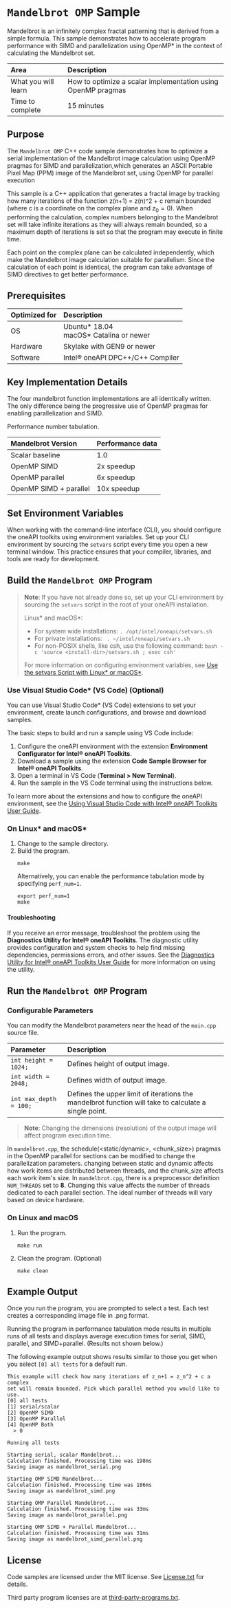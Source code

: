 # `Mandelbrot OMP` Sample

Mandelbrot is an infinitely complex fractal patterning that is derived from a simple formula. This sample demonstrates how to accelerate program performance with SIMD and parallelization using OpenMP* in the context of calculating the Mandelbrot set.

| Area                     | Description
|:---                      |:---
| What you will learn      | How to optimize a scalar implementation using OpenMP pragmas
| Time to complete         | 15 minutes

## Purpose

The `Mandelbrot OMP` C++ code sample demonstrates how to optimize a serial implementation of the Mandelbrot image calculation using OpenMP pragmas for SIMD and parallelization,which generates an ASCII Portable Pixel Map (PPM) image of the Mandelbrot set, using OpenMP for parallel execution

This sample is a C++ application that generates a fractal image by tracking how many iterations of the function z(n+1) = z(n)^2 + c remain bounded (where c is a coordinate on the complex plane and $z_0 = 0$). When performing the calculation, complex numbers belonging to the Mandelbrot set will take infinite iterations as they will always remain bounded, so a maximum depth of iterations is set so that the program may execute in finite time.

Each point on the complex plane can be calculated independently, which make the Mandelbrot image calculation suitable for parallelism. Since the calculation of each point is identical, the program can take advantage of SIMD directives to get better performance.

## Prerequisites

| Optimized for                     | Description
|:---                               |:---
| OS                                | Ubuntu* 18.04 <br> macOS* Catalina or newer
| Hardware                          | Skylake with GEN9 or newer
| Software                          | Intel® oneAPI DPC++/C++ Compiler

## Key Implementation Details

The four mandelbrot function implementations are all identically written. The only difference being the progressive use of OpenMP pragmas for enabling parallelization and SIMD.

Performance number tabulation.

| Mandelbrot Version                | Performance data
|:---                               |:---
| Scalar baseline                   | 1.0
| OpenMP SIMD                       | 2x speedup
| OpenMP parallel                   | 6x speedup
| OpenMP SIMD + parallel            | 10x speedup

## Set Environment Variables

When working with the command-line interface (CLI), you should configure the oneAPI toolkits using environment variables. Set up your CLI environment by sourcing the `setvars` script every time you open a new terminal window. This practice ensures that your compiler, libraries, and tools are ready for development.

## Build the `Mandelbrot OMP` Program

> **Note**: If you have not already done so, set up your CLI
> environment by sourcing  the `setvars` script in the root of your oneAPI installation.
>
> Linux* and macOS*:
> - For system wide installations: `. /opt/intel/oneapi/setvars.sh`
> - For private installations: ` . ~/intel/oneapi/setvars.sh`
> - For non-POSIX shells, like csh, use the following command: `bash -c 'source <install-dir>/setvars.sh ; exec csh'`
>
> For more information on configuring environment variables, see [Use the setvars Script with Linux* or macOS*](https://www.intel.com/content/www/us/en/develop/documentation/oneapi-programming-guide/top/oneapi-development-environment-setup/use-the-setvars-script-with-linux-or-macos.html).

### Use Visual Studio Code* (VS Code) (Optional)

You can use Visual Studio Code* (VS Code) extensions to set your environment,
create launch configurations, and browse and download samples.

The basic steps to build and run a sample using VS Code include:
 1. Configure the oneAPI environment with the extension **Environment Configurator for Intel® oneAPI Toolkits**.
 2. Download a sample using the extension **Code Sample Browser for Intel® oneAPI Toolkits**.
 3. Open a terminal in VS Code (**Terminal > New Terminal**).
 4. Run the sample in the VS Code terminal using the instructions below.

To learn more about the extensions and how to configure the oneAPI environment, see the 
[Using Visual Studio Code with Intel® oneAPI Toolkits User Guide](https://www.intel.com/content/www/us/en/develop/documentation/using-vs-code-with-intel-oneapi/top.html).

### On Linux* and macOS*
1. Change to the sample directory.
2. Build the program.
    ```
    make
    ```
    Alternatively, you can enable the performance tabulation mode by specifying `perf_num=1`.
    ```
    export perf_num=1
    make
    ```

#### Troubleshooting

If you receive an error message, troubleshoot the problem using the **Diagnostics Utility for Intel® oneAPI Toolkits**. The diagnostic utility provides configuration and system checks to help find missing dependencies, permissions errors, and other issues. See the [Diagnostics Utility for Intel® oneAPI Toolkits User Guide](https://www.intel.com/content/www/us/en/develop/documentation/diagnostic-utility-user-guide/top.html) for more information on using the utility.

## Run the `Mandelbrot OMP` Program

### Configurable Parameters

You can modify the Mandelbrot parameters near the head of the `main.cpp` source file.

| Parameter              | Description
|:---                    |:---
|`int height = 1024;`    | Defines height of output image.
|`int width = 2048;`     | Defines width of output image.
|`int max_depth = 100;`  | Defines the upper limit of iterations the mandelbrot function will take to calculate a single point.

>**Note**: Changing the dimensions (resolution) of the output image will affect program execution time.

In `mandelbrot.cpp`, the schedule(<static/dynamic>, <chunk_size>) pragmas in the OpenMP parallel for sections can be modified to change the parallelization parameters. changing between static and dynamic affects how work items are distributed between threads, and the chunk_size affects each work item's size. In `mandelbrot.cpp`, there is a preprocessor definition `NUM_THREADS` set to **8**. Changing this value affects the number of threads dedicated to each parallel section. The ideal number of threads will vary based on device hardware.

### On Linux and macOS

1. Run the program.
   ```
   make run
   ```

2. Clean the program. (Optional)
   ```
   make clean
   ```


## Example Output
Once you run the program, you are prompted to select a test. Each test creates a corresponding image file in .png format.

Running the program in performance tabulation mode results in multiple runs of all tests and displays average execution times for serial, SIMD, parallel, and SIMD+parallel. (Results not shown below.)

The following example output shows results similar to those you get when you select `[0] all tests` for a default run.

```
This example will check how many iterations of z_n+1 = z_n^2 + c a complex
set will remain bounded. Pick which parallel method you would like to use.
[0] all tests
[1] serial/scalar
[2] OpenMP SIMD
[3] OpenMP Parallel
[4] OpenMP Both
  > 0

Running all tests

Starting serial, scalar Mandelbrot...
Calculation finished. Processing time was 198ms
Saving image as mandelbrot_serial.png

Starting OMP SIMD Mandelbrot...
Calculation finished. Processing time was 186ms
Saving image as mandelbrot_simd.png

Starting OMP Parallel Mandelbrot...
Calculation finished. Processing time was 33ms
Saving image as mandelbrot_parallel.png

Starting OMP SIMD + Parallel Mandelbrot...
Calculation finished. Processing time was 31ms
Saving image as mandelbrot_simd_parallel.png
```

## License

Code samples are licensed under the MIT license. See
[License.txt](https://github.com/oneapi-src/oneAPI-samples/blob/master/License.txt) for details.

Third party program licenses are at [third-party-programs.txt](https://github.com/oneapi-src/oneAPI-samples/blob/master/third-party-programs.txt).
